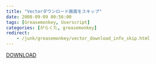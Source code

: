```yaml
---
title: "Vectorダウンロード画面をスキップ"
date: 2008-09-09 00:56:00
tags: [Greasemonkey, Userscript]
categories: [がらくた, greasemonkey]
redirect:
    - /junk/greasemonkey/vector_download_info_skip.html
---
```


[DOWNLOAD][1] 

 [1]: /files/vector_download_info_skip.user.js
